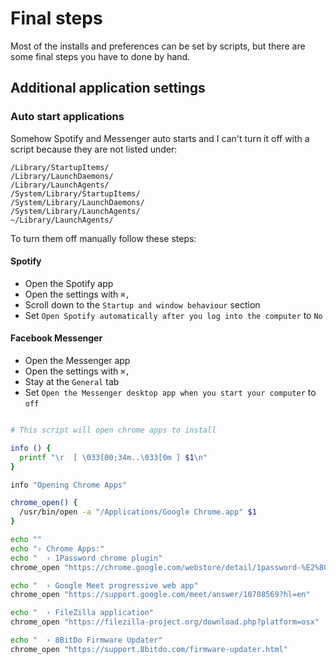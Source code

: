# Final steps

Most of the installs and preferences can be set by scripts, but there are some final steps you have to done by hand.

## Additional application settings

### Auto start applications

Somehow Spotify and Messenger auto starts and I can't turn it off with a script because they are not listed under:
```
/Library/StartupItems/
/Library/LaunchDaemons/
/Library/LaunchAgents/
/System/Library/StartupItems/
/System/Library/LaunchDaemons/
/System/Library/LaunchAgents/
~/Library/LaunchAgents/
```
To turn them off manually follow these steps:

#### Spotify

* Open the Spotify app
* Open the settings with `⌘,`
* Scroll down to the `Startup and window behaviour` section
* Set `Open Spotify automatically after you log into the computer` to `No`

#### Facebook Messenger

* Open the Messenger app
* Open the settings with `⌘,`
* Stay at the `General` tab
* Set `Open the Messenger desktop app when you start your computer` to `off`


```bash

# This script will open chrome apps to install

info () {
  printf "\r  [ \033[00;34m..\033[0m ] $1\n"
}

info "Opening Chrome Apps"

chrome_open() {
  /usr/bin/open -a "/Applications/Google Chrome.app" $1
}

echo ""
echo "› Chrome Apps:"
echo "  › 1Password chrome plugin"
chrome_open "https://chrome.google.com/webstore/detail/1password-%E2%80%93-password-mana/aeblfdkhhhdcdjpifhhbdiojplfjncoa"

echo "  › Google Meet progressive web app"
chrome_open "https://support.google.com/meet/answer/10708569?hl=en"

echo "  › FileZilla application"
chrome_open "https://filezilla-project.org/download.php?platform=osx"

echo "  › 8BitDo Firmware Updater"
chrome_open "https://support.8bitdo.com/firmware-updater.html"


```
